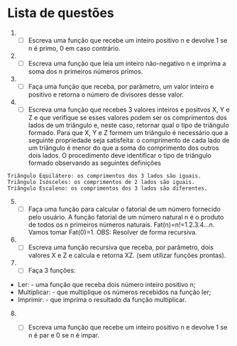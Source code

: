 # Lista de questões
1. - [ ] Escreva uma função que recebe um inteiro positivo n e devolve 1 se n é primo, 0 em caso contrário.
2. - [ ] Escreva uma função que leia um inteiro não-negativo n e imprima a soma dos n primeiros números primos.
3. - [ ] Faça uma função que receba, por parâmetro, um valor inteiro e positivo e retorna o número de divisores desse valor.
4. - [ ] Escreva uma função que recebes 3 valores inteiros e positvos X, Y e Z e que verifique se esses valores podem ser os comprimentos dos lados de um triângulo e, neste caso, retornar qual o tipo de triângulo formado. Para que X, Y e Z formem um triângulo é necessário que a seguinte propriedade seja satisfeita: o comprimento de cada lado de um triângulo é menor do que a soma do comprimento dos outros dois lados. O procedimento deve identificar o tipo de triângulo formado observando as seguintes definições
```
Triângulo Equilátero: os comprimentos dos 3 lados são iguais.
Triângulo Isósceles: os comprimentos de 2 lados são iguais.
Triângulo Escaleno: os comprimentos dos 3 lados são diferentes.
```
5. - [ ] Faça uma função para calcular o fatorial de um número fornecido pelo usuário. A função fatorial de um número natural n é o produto de todos os n primeiros números naturais. Fat(n)=n!=1.2.3.4...n. Vamos tomar Fat(0)=1. OBS: Resolver de forma recursiva.
6. - [ ] Escreva uma função recursiva que receba, por parâmetro, dois valores X e Z e calcula e retorna XZ. (sem utilizar funções prontas).
7. - [ ] Faça 3 funções:
* Ler: - uma função que receba dois número inteiro positivo n;
* Multiplicar: - que multiplique os números recebidos na função ler;
* Imprimir: - que imprima o resultado da função multiplicar.
8.	- [ ] Escreva uma função que recebe um inteiro positivo n e devolve 1 se n é par e 0 se n é impar.


